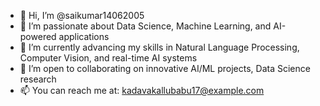 - 👋 Hi, I’m @saikumar14062005
- 👀 I’m passionate about Data Science, Machine Learning, and AI-powered applications
- 🌱 I’m currently advancing my skills in Natural Language Processing, Computer Vision, and real-time AI systems
- 💞️ I’m open to collaborating on innovative AI/ML projects, Data Science research
- 📫 You can reach me at: kadavakallubabu17@example.com

<!---
saikumar14062005/saikumar14062005 is a ✨ special ✨ repository because its `README.md` (this file) appears on your GitHub profile.
You can click the Preview link to take a look at your changes.
--->
